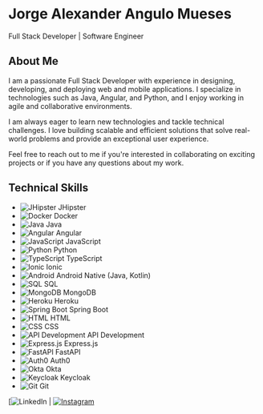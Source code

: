 # Jorge Alexander Angulo Mueses

Full Stack Developer | Software Engineer

## About Me

I am a passionate Full Stack Developer with experience in designing, developing, and deploying web and mobile applications. I specialize in technologies such as Java, Angular, and Python, and I enjoy working in agile and collaborative environments.

I am always eager to learn new technologies and tackle technical challenges. I love building scalable and efficient solutions that solve real-world problems and provide an exceptional user experience.

Feel free to reach out to me if you're interested in collaborating on exciting projects or if you have any questions about my work.




## Technical Skills

- ![JHipster](https://img.icons8.com/color/48/000000/jhipster.png) JHipster
- ![Docker](https://img.icons8.com/color/48/000000/docker.png) Docker
- ![Java](https://img.icons8.com/color/48/000000/java-coffee-cup-logo.png) Java
- ![Angular](https://img.icons8.com/color/48/000000/angularjs.png) Angular
- ![JavaScript](https://img.icons8.com/color/48/000000/javascript.png) JavaScript
- ![Python](https://img.icons8.com/color/48/000000/python.png) Python
- ![TypeScript](https://img.icons8.com/color/48/000000/typescript.png) TypeScript
- ![Ionic](https://img.icons8.com/color/48/000000/ionic.png) Ionic
- ![Android](https://img.icons8.com/color/48/000000/android.png) Android Native (Java, Kotlin)
- ![SQL](https://img.icons8.com/color/48/000000/sql.png) SQL
- ![MongoDB](https://img.icons8.com/color/48/000000/mongodb.png) MongoDB
- ![Heroku](https://img.icons8.com/color/48/000000/heroku.png) Heroku
- ![Spring Boot](https://img.icons8.com/color/48/000000/spring-logo.png) Spring Boot
- ![HTML](https://img.icons8.com/color/48/000000/html-5.png) HTML
- ![CSS](https://img.icons8.com/color/48/000000/css3.png) CSS
- ![API Development](https://img.icons8.com/color/48/000000/api-settings.png) API Development
- ![Express.js](https://img.icons8.com/color/48/000000/express.png) Express.js
- ![FastAPI](https://img.icons8.com/color/48/000000/api.png) FastAPI
- ![Auth0](https://img.icons8.com/color/48/000000/auth0.png) Auth0
- ![Okta](https://img.icons8.com/color/48/000000/okta.png) Okta
- ![Keycloak](https://img.icons8.com/color/48/000000/keycloak.png) Keycloak
- ![Git](https://img.icons8.com/color/48/000000/git.png) Git


[![LinkedIn](https://www.linkedin.com/in/jorge-alexander-angulo-mueses-b26951175) | 
[![Instagram](https://img.icons8.com/color/48/000000/instagram-new.png)](https://www.instagram.com/alexander_angulo09)

